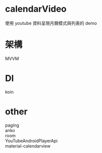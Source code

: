 # calendarVideo 
使用 youtube 資料呈現月曆模式與列表的 demo

# 架構
MVVM

# DI
koin

# other
paging<br/>
anko<br/>
room<br/>
YouTubeAndroidPlayerApi<br/>
material-calendarview<br/>

